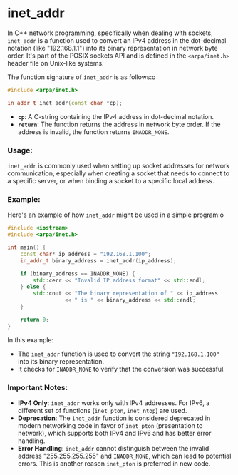 # inet_addr
In C++ network programming, specifically when dealing with sockets, `inet_addr` is a function used to convert an IPv4 address in the dot-decimal notation (like "192.168.1.1") into its binary representation in network byte order. It's part of the POSIX sockets API and is defined in the `<arpa/inet.h>` header file on Unix-like systems.

The function signature of `inet_addr` is as follows:o
```cpp
#include <arpa/inet.h>

in_addr_t inet_addr(const char *cp);

```
- **`cp`**: A C-string containing the IPv4 address in dot-decimal notation.
- **`return`**: The function returns the address in network byte order. If the address is invalid, the function returns `INADDR_NONE`.
### Usage:

`inet_addr` is commonly used when setting up socket addresses for network communication, especially when creating a socket that needs to connect to a specific server, or when binding a socket to a specific local address.

### Example:

Here's an example of how `inet_addr` might be used in a simple program:o
```cpp
#include <iostream>
#include <arpa/inet.h>

int main() {
    const char* ip_address = "192.168.1.100";
    in_addr_t binary_address = inet_addr(ip_address);

    if (binary_address == INADDR_NONE) {
        std::cerr << "Invalid IP address format" << std::endl;
    } else {
        std::cout << "The binary representation of " << ip_address 
                  << " is " << binary_address << std::endl;
    }

    return 0;
}

```
In this example:

- The `inet_addr` function is used to convert the string `"192.168.1.100"` into its binary representation.
- It checks for `INADDR_NONE` to verify that the conversion was successful.

### Important Notes:

- **IPv4 Only**: `inet_addr` works only with IPv4 addresses. For IPv6, a different set of functions (`inet_pton`, `inet_ntop`) are used.
- **Deprecation**: The `inet_addr` function is considered deprecated in modern networking code in favor of `inet_pton` (presentation to network), which supports both IPv4 and IPv6 and has better error handling.
- **Error Handling**: `inet_addr` cannot distinguish between the invalid address "255.255.255.255" and `INADDR_NONE`, which can lead to potential errors. This is another reason `inet_pton` is preferred in new code.
